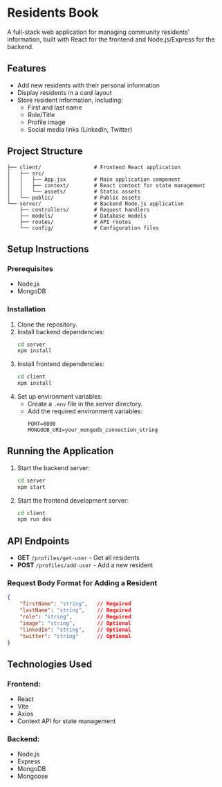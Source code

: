 # Residents Book

A full-stack web application for managing community residents' information, built with React for the frontend and Node.js/Express for the backend.

## Features

- Add new residents with their personal information
- Display residents in a card layout
- Store resident information, including:
  - First and last name
  - Role/Title
  - Profile image
  - Social media links (LinkedIn, Twitter)

## Project Structure

```
├── client/                 # Frontend React application
│   ├── src/
│   │   ├── App.jsx         # Main application component
│   │   ├── context/        # React context for state management
│   │   └── assets/         # Static assets
│   └── public/             # Public assets
└── server/                 # Backend Node.js application
    ├── controllers/        # Request handlers
    ├── models/             # Database models
    ├── routes/             # API routes
    └── config/             # Configuration files
```

## Setup Instructions

### Prerequisites

- Node.js
- MongoDB

### Installation

1. Clone the repository.
2. Install backend dependencies:
   ```bash
   cd server
   npm install
   ```
3. Install frontend dependencies:
   ```bash
   cd client
   npm install
   ```
4. Set up environment variables:
   - Create a `.env` file in the server directory.
   - Add the required environment variables:
     ```
     PORT=8000
     MONGODB_URI=your_mongodb_connection_string
     ```

## Running the Application

1. Start the backend server:
   ```bash
   cd server
   npm start
   ```
2. Start the frontend development server:
   ```bash
   cd client
   npm run dev
   ```

## API Endpoints

- **GET** `/profiles/get-user` - Get all residents
- **POST** `/profiles/add-user` - Add a new resident

### Request Body Format for Adding a Resident

```json
{
    "firstName": "string",   // Required
    "lastName": "string",    // Required
    "role": "string",        // Required
    "image": "string",       // Optional
    "linkedIn": "string",    // Optional
    "twitter": "string"      // Optional
}
```

## Technologies Used

### Frontend:

- React
- Vite
- Axios
- Context API for state management

### Backend:

- Node.js
- Express
- MongoDB
- Mongoose
